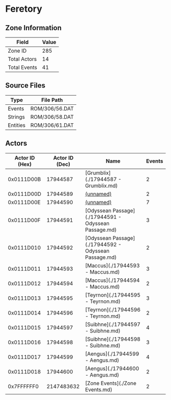 # Feretory

## Zone Information

| Field        |   Value |
|--------------|---------|
| Zone ID      |     285 |
| Total Actors |      14 |
| Total Events |      41 |

## Source Files

| Type     | File Path      |
|----------|----------------|
| Events   | ROM/306/56.DAT |
| Strings  | ROM/306/58.DAT |
| Entities | ROM/306/61.DAT |

## Actors

| Actor ID (Hex)   |   Actor ID (Dec) | Name                                                 |   Events |
|------------------|------------------|------------------------------------------------------|----------|
| 0x0111D00B       |         17944587 | [Grumblix](./17944587 - Grumblix.md)                 |        2 |
| 0x0111D00D       |         17944589 | [(unnamed)](./17944589.md)                           |        2 |
| 0x0111D00E       |         17944590 | [(unnamed)](./17944590.md)                           |        7 |
| 0x0111D00F       |         17944591 | [Odyssean Passage](./17944591 - Odyssean Passage.md) |        3 |
| 0x0111D010       |         17944592 | [Odyssean Passage](./17944592 - Odyssean Passage.md) |        2 |
| 0x0111D011       |         17944593 | [Maccus](./17944593 - Maccus.md)                     |        3 |
| 0x0111D012       |         17944594 | [Maccus](./17944594 - Maccus.md)                     |        2 |
| 0x0111D013       |         17944595 | [Teyrnon](./17944595 - Teyrnon.md)                   |        3 |
| 0x0111D014       |         17944596 | [Teyrnon](./17944596 - Teyrnon.md)                   |        2 |
| 0x0111D015       |         17944597 | [Suibhne](./17944597 - Suibhne.md)                   |        4 |
| 0x0111D016       |         17944598 | [Suibhne](./17944598 - Suibhne.md)                   |        3 |
| 0x0111D017       |         17944599 | [Aengus](./17944599 - Aengus.md)                     |        4 |
| 0x0111D018       |         17944600 | [Aengus](./17944600 - Aengus.md)                     |        2 |
| 0x7FFFFFF0       |       2147483632 | [Zone Events](./Zone Events.md)                      |        2 |